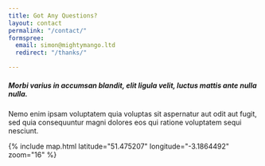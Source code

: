 ```yaml
---
title: Got Any Questions?
layout: contact
permalink: "/contact/"
formspree:
  email: simon@mightymango.ltd
  redirect: "/thanks/"

---
```

##### Morbi varius in accumsan blandit, elit ligula velit, luctus mattis ante nulla nulla.

Nemo enim ipsam voluptatem quia voluptas sit aspernatur aut odit aut fugit, sed quia consequuntur magni dolores eos qui ratione voluptatem sequi nesciunt.

{% include map.html latitude="51.475207" longitude="-3.1864492" zoom="16" %}